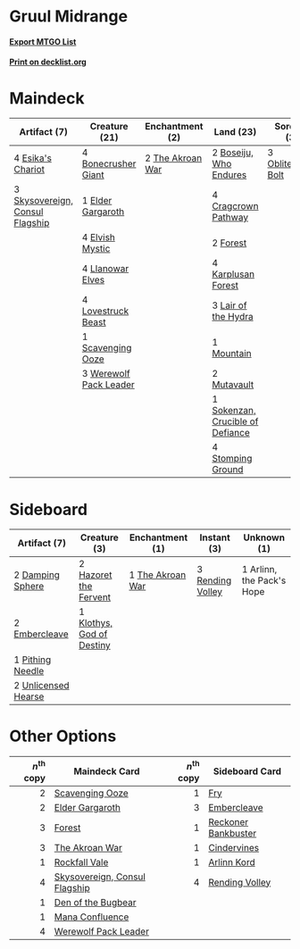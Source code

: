 # Gruul Midrange

#### [Export MTGO List](../collection/Gruul%20Midrange/Gruul%20Midrange.txt)
#### [Print on decklist.org](http://decklist.org/?deckmain=4%09Bonecrusher%20Giant%0A2%09Boseiju,%20Who%20Endures%0A4%09Cragcrown%20Pathway%0A1%09Elder%20Gargaroth%0A4%09Elvish%20Mystic%0A4%09Esika's%20Chariot%0A2%09Forest%0A4%09Karplusan%20Forest%0A3%09Lair%20of%20the%20Hydra%0A4%09Llanowar%20Elves%0A4%09Lovestruck%20Beast%0A1%09Mountain%0A2%09Mutavault%0A3%09Obliterating%20Bolt%0A4%09Reckless%20Stormseeker%0A1%09Scavenging%20Ooze%0A3%09Skysovereign,%20Consul%20Flagship%0A1%09Sokenzan,%20Crucible%20of%20Defiance%0A4%09Stomping%20Ground%0A2%09The%20Akroan%20War%0A3%09Werewolf%20Pack%20Leader&deckside=1%09Arlinn,%20the%20Pack's%20Hope%0A2%09Damping%20Sphere%0A2%09Embercleave%0A2%09Hazoret%20the%20Fervent%0A1%09Klothys,%20God%20of%20Destiny%0A1%09Pithing%20Needle%0A3%09Rending%20Volley%0A1%09The%20Akroan%20War%0A2%09Unlicensed%20Hearse)
# Maindeck

|                                               Artifact (7)                                               |                                          Creature (21)                                          |                                      Enchantment (2)                                      |                                                 Land (23)                                                 |                                         Sorcery (3)                                          |     Unknown (4)      |
|----------------------------------------------------------------------------------------------------------|-------------------------------------------------------------------------------------------------|-------------------------------------------------------------------------------------------|-----------------------------------------------------------------------------------------------------------|----------------------------------------------------------------------------------------------|----------------------|
|4 [Esika's Chariot](http://gatherer.wizards.com/Pages/Card/Details.aspx?multiverseid=503783)              |4 [Bonecrusher Giant](http://gatherer.wizards.com/Pages/Card/Details.aspx?multiverseid=473077)   |2 [The Akroan War](http://gatherer.wizards.com/Pages/Card/Details.aspx?multiverseid=476375)|2 [Boseiju, Who Endures](http://gatherer.wizards.com/Pages/Card/Details.aspx?multiverseid=548579)          |3 [Obliterating Bolt](http://gatherer.wizards.com/Pages/Card/Details.aspx?multiverseid=583730)|4 Reckless Stormseeker|
|3 [Skysovereign, Consul Flagship](http://gatherer.wizards.com/Pages/Card/Details.aspx?multiverseid=417807)|1 [Elder Gargaroth](http://gatherer.wizards.com/Pages/Card/Details.aspx?multiverseid=485502)     |                                                                                           |4 [Cragcrown Pathway](http://gatherer.wizards.com/Pages/Card/Details.aspx?multiverseid=491915)             |                                                                                              |                      |
|                                                                                                          |4 [Elvish Mystic](http://gatherer.wizards.com/Pages/Card/Details.aspx?multiverseid=389499)       |                                                                                           |2 [Forest](http://gatherer.wizards.com/Pages/Card/Details.aspx?multiverseid=439860)                        |                                                                                              |                      |
|                                                                                                          |4 [Llanowar Elves](http://gatherer.wizards.com/Pages/Card/Details.aspx?multiverseid=129626)      |                                                                                           |4 [Karplusan Forest](http://gatherer.wizards.com/Pages/Card/Details.aspx?multiverseid=129614)              |                                                                                              |                      |
|                                                                                                          |4 [Lovestruck Beast](http://gatherer.wizards.com/Pages/Card/Details.aspx?multiverseid=473127)    |                                                                                           |3 [Lair of the Hydra](http://gatherer.wizards.com/Pages/Card/Details.aspx?multiverseid=527546)             |                                                                                              |                      |
|                                                                                                          |1 [Scavenging Ooze](http://gatherer.wizards.com/Pages/Card/Details.aspx?multiverseid=420783)     |                                                                                           |1 [Mountain](http://gatherer.wizards.com/Pages/Card/Details.aspx?multiverseid=439859)                      |                                                                                              |                      |
|                                                                                                          |3 [Werewolf Pack Leader](http://gatherer.wizards.com/Pages/Card/Details.aspx?multiverseid=527498)|                                                                                           |2 [Mutavault](http://gatherer.wizards.com/Pages/Card/Details.aspx?multiverseid=370733)                     |                                                                                              |                      |
|                                                                                                          |                                                                                                 |                                                                                           |1 [Sokenzan, Crucible of Defiance](http://gatherer.wizards.com/Pages/Card/Details.aspx?multiverseid=548589)|                                                                                              |                      |
|                                                                                                          |                                                                                                 |                                                                                           |4 [Stomping Ground](http://gatherer.wizards.com/Pages/Card/Details.aspx?multiverseid=405110)               |                                                                                              |                      |


# Sideboard

|                                         Artifact (7)                                         |                                            Creature (3)                                            |                                      Enchantment (1)                                      |                                        Instant (3)                                        |       Unknown (1)       |
|----------------------------------------------------------------------------------------------|----------------------------------------------------------------------------------------------------|-------------------------------------------------------------------------------------------|-------------------------------------------------------------------------------------------|-------------------------|
|2 [Damping Sphere](http://gatherer.wizards.com/Pages/Card/Details.aspx?multiverseid=443101)   |2 [Hazoret the Fervent](http://gatherer.wizards.com/Pages/Card/Details.aspx?multiverseid=426838)    |1 [The Akroan War](http://gatherer.wizards.com/Pages/Card/Details.aspx?multiverseid=476375)|3 [Rending Volley](http://gatherer.wizards.com/Pages/Card/Details.aspx?multiverseid=394663)|1 Arlinn, the Pack's Hope|
|2 [Embercleave](http://gatherer.wizards.com/Pages/Card/Details.aspx?multiverseid=473082)      |1 [Klothys, God of Destiny](http://gatherer.wizards.com/Pages/Card/Details.aspx?multiverseid=476471)|                                                                                           |                                                                                           |                         |
|1 [Pithing Needle](http://gatherer.wizards.com/Pages/Card/Details.aspx?multiverseid=129526)   |                                                                                                    |                                                                                           |                                                                                           |                         |
|2 [Unlicensed Hearse](http://gatherer.wizards.com/Pages/Card/Details.aspx?multiverseid=555447)|                                                                                                    |                                                                                           |                                                                                           |                         |


# Other Options

|*n*<sup>th</sup> copy|                                             Maindeck Card                                              |*n*<sup>th</sup> copy|                                        Sideboard Card                                        |
|--------------------:|--------------------------------------------------------------------------------------------------------|--------------------:|----------------------------------------------------------------------------------------------|
|                    2|[Scavenging Ooze](http://gatherer.wizards.com/Pages/Card/Details.aspx?multiverseid=420783)              |                    1|[Fry](http://gatherer.wizards.com/Pages/Card/Details.aspx?multiverseid=466894)                |
|                    2|[Elder Gargaroth](http://gatherer.wizards.com/Pages/Card/Details.aspx?multiverseid=485502)              |                    3|[Embercleave](http://gatherer.wizards.com/Pages/Card/Details.aspx?multiverseid=473082)        |
|                    3|[Forest](http://gatherer.wizards.com/Pages/Card/Details.aspx?multiverseid=439860)                       |                    1|[Reckoner Bankbuster](http://gatherer.wizards.com/Pages/Card/Details.aspx?multiverseid=548568)|
|                    3|[The Akroan War](http://gatherer.wizards.com/Pages/Card/Details.aspx?multiverseid=476375)               |                    1|[Cindervines](http://gatherer.wizards.com/Pages/Card/Details.aspx?multiverseid=457305)        |
|                    1|[Rockfall Vale](http://gatherer.wizards.com/Pages/Card/Details.aspx?multiverseid=535065)                |                    1|[Arlinn Kord](http://gatherer.wizards.com/Pages/Card/Details.aspx?multiverseid=410007)        |
|                    4|[Skysovereign, Consul Flagship](http://gatherer.wizards.com/Pages/Card/Details.aspx?multiverseid=417807)|                    4|[Rending Volley](http://gatherer.wizards.com/Pages/Card/Details.aspx?multiverseid=394663)     |
|                    1|[Den of the Bugbear](http://gatherer.wizards.com/Pages/Card/Details.aspx?multiverseid=527541)           |                     |                                                                                              |
|                    1|[Mana Confluence](http://gatherer.wizards.com/Pages/Card/Details.aspx?multiverseid=409573)              |                     |                                                                                              |
|                    4|[Werewolf Pack Leader](http://gatherer.wizards.com/Pages/Card/Details.aspx?multiverseid=527498)         |                     |                                                                                              |

